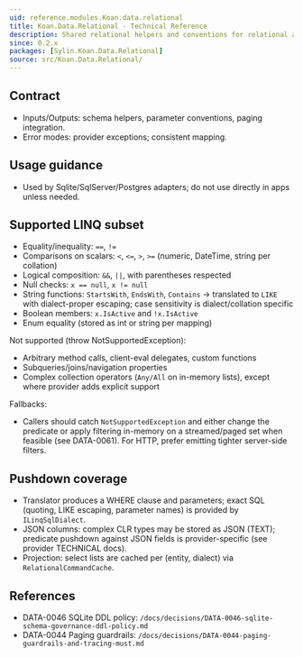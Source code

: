 ```yaml
---
uid: reference.modules.Koan.data.relational
title: Koan.Data.Relational - Technical Reference
description: Shared relational helpers and conventions for relational adapters.
since: 0.2.x
packages: [Sylin.Koan.Data.Relational]
source: src/Koan.Data.Relational/
---
```


## Contract

- Inputs/Outputs: schema helpers, parameter conventions, paging integration.
- Error modes: provider exceptions; consistent mapping.

## Usage guidance

- Used by Sqlite/SqlServer/Postgres adapters; do not use directly in apps unless needed.

## Supported LINQ subset

- Equality/inequality: `==`, `!=`
- Comparisons on scalars: `<`, `<=`, `>`, `>=` (numeric, DateTime, string per collation)
- Logical composition: `&&`, `||`, with parentheses respected
- Null checks: `x == null`, `x != null`
- String functions: `StartsWith`, `EndsWith`, `Contains` → translated to `LIKE` with dialect-proper escaping; case sensitivity is dialect/collation specific
- Boolean members: `x.IsActive` and `!x.IsActive`
- Enum equality (stored as int or string per mapping)

Not supported (throw NotSupportedException):

- Arbitrary method calls, client-eval delegates, custom functions
- Subqueries/joins/navigation properties
- Complex collection operators (`Any/All` on in-memory lists), except where provider adds explicit support

Fallbacks:

- Callers should catch `NotSupportedException` and either change the predicate or apply filtering in-memory on a streamed/paged set when feasible (see DATA-0061). For HTTP, prefer emitting tighter server-side filters.

## Pushdown coverage

- Translator produces a WHERE clause and parameters; exact SQL (quoting, LIKE escaping, parameter names) is provided by `ILinqSqlDialect`.
- JSON columns: complex CLR types may be stored as JSON (TEXT); predicate pushdown against JSON fields is provider-specific (see provider TECHNICAL docs).
- Projection: select lists are cached per (entity, dialect) via `RelationalCommandCache`.

## References

- DATA-0046 SQLite DDL policy: `/docs/decisions/DATA-0046-sqlite-schema-governance-ddl-policy.md`
- DATA-0044 Paging guardrails: `/docs/decisions/DATA-0044-paging-guardrails-and-tracing-must.md`
